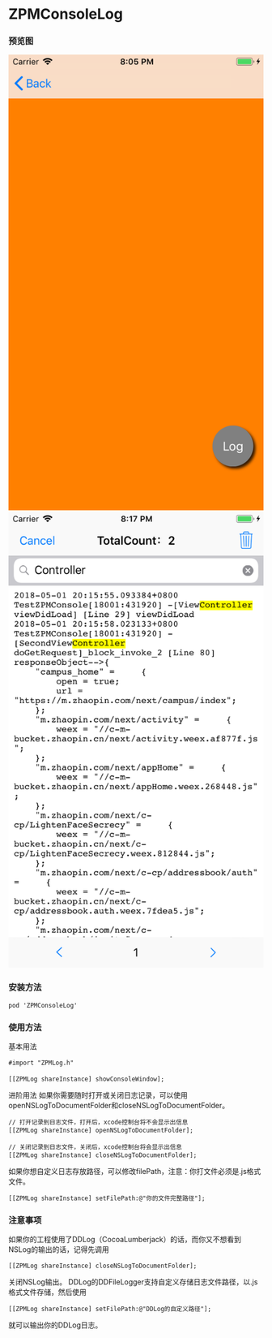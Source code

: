 # ZPMConsoleLog

### 预览图

![image](./GithubImages/ScreenShot001.png) ![image](./GithubImages/ScreenShot002.png)

### 安装方法
```
pod 'ZPMConsoleLog'
```

### 使用方法

基本用法
```
#import "ZPMLog.h"

[[ZPMLog shareInstance] showConsoleWindow];
```

进阶用法
如果你需要随时打开或关闭日志记录，可以使用openNSLogToDocumentFolder和closeNSLogToDocumentFolder。
```
// 打开记录到日志文件，打开后，xcode控制台将不会显示出信息
[[ZPMLog shareInstance] openNSLogToDocumentFolder];

// 关闭记录到日志文件，关闭后，xcode控制台将会显示出信息
[[ZPMLog shareInstance] closeNSLogToDocumentFolder];
```

如果你想自定义日志存放路径，可以修改filePath，注意：你打文件必须是.js格式文件。
```
[[ZPMLog shareInstance] setFilePath:@"你的文件完整路径"];
```
### 注意事项

如果你的工程使用了DDLog（CocoaLumberjack）的话，而你又不想看到NSLog的输出的话，记得先调用
```
[[ZPMLog shareInstance] closeNSLogToDocumentFolder];
```
关闭NSLog输出。
DDLog的DDFileLogger支持自定义存储日志文件路径，以.js格式文件存储，然后使用
```
[[ZPMLog shareInstance] setFilePath:@"DDLog的自定义路径"];
```
就可以输出你的DDLog日志。

